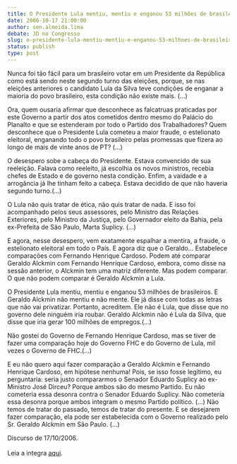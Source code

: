 ```yaml
---
title: O Presidente Lula mentiu, mentiu e enganou 53 milhões de brasileiros. 
date: 2006-10-17 21:00:00
author: sen.almeida.lima
debate: JD no Congresso
slug: o-presidente-lula-mentiu-mentiu-e-enganou-53-milhoes-de-brasileiros
status: publish 
type: post
---
```



Nunca foi tão fácil para um brasileiro votar em um Presidente da República 
como está sendo neste segundo turno das eleições, porque, se nas 
eleições anteriores o candidato Lula da Silva teve condições de 
enganar a maioria do povo brasileiro, esta condição não existe mais. 
(...)   

Ora, quem ousaria afirmar que desconhece as falcatruas praticadas por 
este Governo a partir dos atos cometidos dentro mesmo do Palácio do 
Planalto e que se estenderam por todo o Partido dos Trabalhadores? Quem 
desconhece que o Presidente Lula cometeu a maior fraude, o estelionato 
eleitoral, enganando todo o povo brasileiro pelas promessas que fizera 
ao longo de mais de vinte anos de PT? (...)   

O desespero sobe a cabeça do Presidente. Estava convencido de sua reeleição. 
Falava como reeleito, já escolhia os novos ministros, recebia chefes 
de Estado e de governo nesta condição. Enfim, a vaidade e a arrogância 
já lhe tinham feito a cabeça. Estava decidido de que não haveria 
segundo turno.(...)   

O Lula não quis tratar de ética, não quis tratar de nada. E isso 
foi acompanhado pelos seus assessores, pelo Ministro das Relações 
Exteriores, pelo Ministro da Justiça, pelo Governador eleito da Bahia, 
pela ex-Prefeita de São Paulo, Marta Suplicy. (...)   

E agora, nesse desespero, vem exatamente espalhar a mentira, a fraude, 
o estelionato eleitoral em todo o País. E agora diz que o Geraldo... 
Estabelece comparações com Fernando Henrique Cardoso. Podem até comparar 
Geraldo Alckmin com Fernando Henrique Cardoso, embora, como disse na 
sessão anterior, o Alckmin tem uma matriz diferente. Mas podem comparar. 
O que não podem comparar é Geraldo Alckmin a Lula.    

O Presidente Lula mentiu, mentiu e enganou 53 milhões de brasileiros. 
E Geraldo Alckmin não mentiu e não mente. Ele já disse com todas 
as letras que não vai privatizar. Portanto, acreditem. Ele não é 
Lula, que disse que no governo dele ninguém iria roubar. Geraldo Alckmin 
não é Lula da Silva, que disse que iria gerar 100 milhões de empregos.(...)   

Não gostei do Governo de Fernando Henrique Cardoso, mas se tiver de 
fazer uma comparação hoje do Governo FHC e do Governo de Lula, mil 
vezes o Governo de FHC.(...)   

E eu não quero aqui fazer comparação a Geraldo Alckmin e Fernando 
Henrique Cardoso, em hipótese nenhuma! Pois, se isso fosse legítimo, 
eu perguntaria: seria justo compararmos o Senador Eduardo Suplicy ao 
ex-Ministro José Dirceu? Porque ambos são do mesmo Partido. Eu não 
cometeria essa desonra contra o Senador Eduardo Suplicy. Não cometeria 
essa desonra porque ambos integram o mesmo Partido político. (...) 
Não temos de tratar do passado, temos de tratar do presente. E se desejarem 
fazer comparação, ela pode ser estabelecida com o Governo realizado 
pelo Sr. Geraldo Alckmin em São Paulo. (...)  
  
  
Discurso de 17/10/2006.  
   
Leia a integra [aqui](http://www.senado.gov.br/sf/atividade/plenario/sessao/disc/listaDisc.asp?s=176.4.52.O).  

